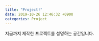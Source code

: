 ```yaml
---
title: "Project!"
date: 2019-10-26 12:46:32 +0900
categories: Project
---
```


지금까지 제작한 프로젝트를 설명하는 공간입니다.
